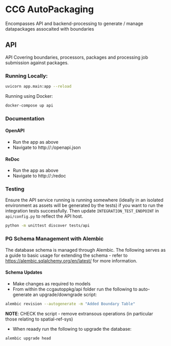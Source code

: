 # CCG AutoPackaging

Encompasses API and backend-processing to generate / manage datapackages assocaited with boundaries

## API

API Covering boundaries, processors, packages and processing job submission against packages.

### Running Locally:

```bash
uvicorn app.main:app --reload
```

Running using Docker:

```bash
docker-compose up api
```

### Documentation

#### OpenAPI

* Run the app as above
* Navigate to http://<host>:<port>/openapi.json

#### ReDoc

* Run the app as above
* Navigate to http://<host>:<port>/redoc

### Testing

Ensure the API service running is running somewhere (ideally in an isolated environment as assets will be generated by the tests) if you want to run the integration tests successfully.  Then update `INTEGRATION_TEST_ENDPOINT` in `api/config.py` to reflect the API host.

```bash
python -m unittest discover tests/api
```

### PG Schema Management with Alembic

The database schema is managed through Alembic.  The following serves as a guide to basic usage for extending the schema - refer to https://alembic.sqlalchemy.org/en/latest/ for more information.

#### Schema Updates

* Make changes as required to models
* From within the ccgautoppkg/api folder run the following to auto-generate an upgrade/downgrade script:

```bash
alembic revision --autogenerate -m "Added Boundary Table"
```

__NOTE__: CHECK the script - remove extransous operations (in particular those relating to spatial-ref-sys)

* When reaady run the following to upgrade the database:

```bash
alembic upgrade head
```